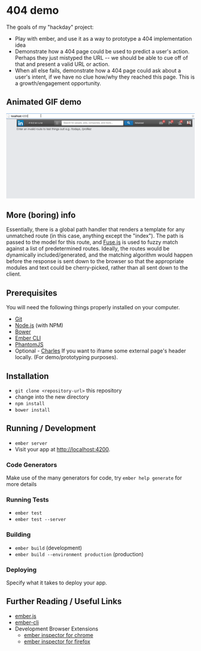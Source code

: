 # 404 demo

The goals of my "hackday" project:
* Play with ember, and use it as a way to prototype a 404 implementation idea
* Demonstrate how a 404 page could be used to predict a user's action. Perhaps they just mistyped the URL -- we should be able to cue off of that and present a valid URL or action.
* When all else fails, demonstrate how a 404 page could ask about a user's intent, if we have no clue how/why they reached this page. This is a growth/engagement opportunity.

## Animated GIF demo

![animated gif of demo](404demo.gif)

## More (boring) info

Essentially, there is a global path handler that renders a template for any unmatched route (in this case, anything except the "index"). The path is passed to the model for this route, and [Fuse.js](http://kiro.me/projects/fuse.html) is used to fuzzy match against a list of predetermined routes. Ideally, the routes would be dynamically included/generated, and the matching algorithm would happen before the response is sent down to the browser so that the appropriate modules and text could be cherry-picked, rather than all sent down to the client.

## Prerequisites

You will need the following things properly installed on your computer.

* [Git](http://git-scm.com/)
* [Node.js](http://nodejs.org/) (with NPM)
* [Bower](http://bower.io/)
* [Ember CLI](http://www.ember-cli.com/)
* [PhantomJS](http://phantomjs.org/)
* Optional - [Charles](http://www.charlesproxy.com/) If you want to iframe some external page's header locally. (For demo/prototyping purposes).


## Installation

* `git clone <repository-url>` this repository
* change into the new directory
* `npm install`
* `bower install`

## Running / Development

* `ember server`
* Visit your app at [http://localhost:4200](http://localhost:4200).

### Code Generators

Make use of the many generators for code, try `ember help generate` for more details

### Running Tests

* `ember test`
* `ember test --server`

### Building

* `ember build` (development)
* `ember build --environment production` (production)

### Deploying

Specify what it takes to deploy your app.

## Further Reading / Useful Links

* [ember.js](http://emberjs.com/)
* [ember-cli](http://www.ember-cli.com/)
* Development Browser Extensions
  * [ember inspector for chrome](https://chrome.google.com/webstore/detail/ember-inspector/bmdblncegkenkacieihfhpjfppoconhi)
  * [ember inspector for firefox](https://addons.mozilla.org/en-US/firefox/addon/ember-inspector/)


